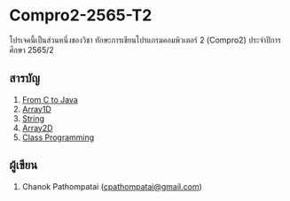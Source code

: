 # Compro2-2565-T2

โปรเจคนี้เป็นส่วนหนึ่งของวิชา ทักษะการเขียนโปรแกรมคอมพิวเตอร์ 2 (Compro2) ประจำปีการศึกษา 2565/2

## สารบัญ

1. [From C to Java](https://github.com/Chanok203/Compro2-2565-T2/tree/master/src/main/java/FromCtoJava)
2. [Array1D](https://github.com/Chanok203/Compro2-2565-T2/tree/master/src/main/java/Array1D)
3. [String](https://github.com/Chanok203/Compro2-2565-T2/tree/master/src/main/java/String)
4. [Array2D](https://github.com/Chanok203/Compro2-2565-T2/tree/master/src/main/java/Array2D)
5. [Class Programming](https://github.com/Chanok203/Compro2-2565-T2/tree/master/src/main/java/ClassProgramming)

## ผู้เขียน

1. Chanok Pathompatai (cpathompatai@gmail.com)
